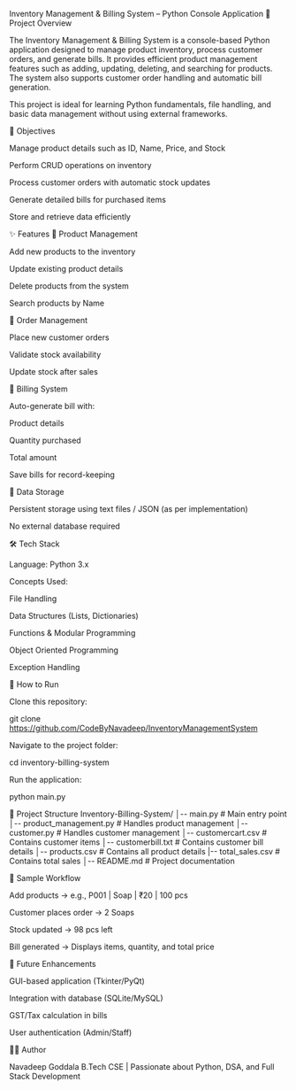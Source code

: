 Inventory Management & Billing System – Python Console Application
📌 Project Overview

The Inventory Management & Billing System is a console-based Python application designed to manage product inventory, process customer orders, and generate bills.
It provides efficient product management features such as adding, updating, deleting, and searching for products. The system also supports customer order handling and automatic bill generation.

This project is ideal for learning Python fundamentals, file handling, and basic data management without using external frameworks.

🎯 Objectives

Manage product details such as ID, Name, Price, and Stock

Perform CRUD operations on inventory

Process customer orders with automatic stock updates

Generate detailed bills for purchased items

Store and retrieve data efficiently

✨ Features
🔹 Product Management

Add new products to the inventory

Update existing product details

Delete products from the system

Search products by Name

🔹 Order Management

Place new customer orders

Validate stock availability

Update stock after sales

🔹 Billing System

Auto-generate bill with:

Product details

Quantity purchased

Total amount

Save bills for record-keeping

🔹 Data Storage

Persistent storage using text files / JSON (as per implementation)

No external database required

🛠️ Tech Stack

Language: Python 3.x

Concepts Used:

File Handling

Data Structures (Lists, Dictionaries)

Functions & Modular Programming

Object Oriented Programming

Exception Handling

🚀 How to Run

Clone this repository:

git clone https://github.com/CodeByNavadeep/InventoryManagementSystem


Navigate to the project folder:

cd inventory-billing-system


Run the application:

python main.py

📂 Project Structure
Inventory-Billing-System/
│-- main.py                # Main entry point
│-- product_management.py  # Handles product management
│-- customer.py            # Handles customer management
│-- customercart.csv       # Contains customer items
│-- customerbill.txt       # Contains customer bill details
│-- products.csv           # Contains all product details
|-- total_sales.csv        # Contains total sales
│-- README.md              # Project documentation

📖 Sample Workflow

Add products → e.g., P001 | Soap | ₹20 | 100 pcs

Customer places order → 2 Soaps

Stock updated → 98 pcs left

Bill generated → Displays items, quantity, and total price

📌 Future Enhancements

GUI-based application (Tkinter/PyQt)

Integration with database (SQLite/MySQL)

GST/Tax calculation in bills

User authentication (Admin/Staff)

👨‍💻 Author

Navadeep Goddala
B.Tech CSE | Passionate about Python, DSA, and Full Stack Development
